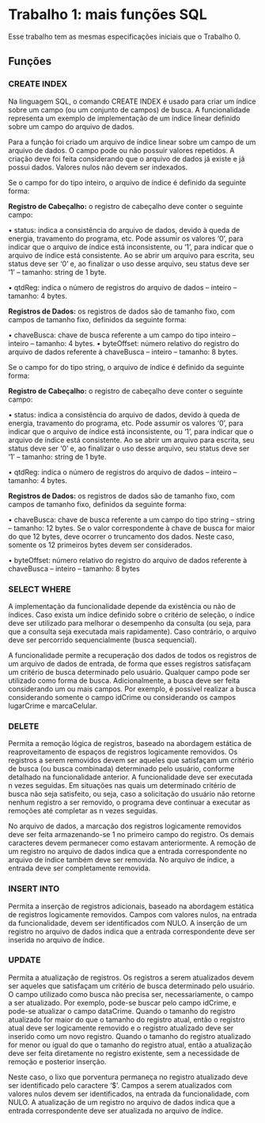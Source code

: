 # Trabalho 1: mais funções SQL
Esse trabalho tem as mesmas especificações iniciais que o Trabalho 0.

## Funções

### CREATE INDEX
Na linguagem SQL, o comando CREATE INDEX é usado para criar um índice sobre um campo (ou um conjunto de campos) de busca. A funcionalidade representa um exemplo de implementação de um índice linear definido sobre um campo do arquivo de dados.

Para a função foi criado um arquivo de índice linear sobre um campo de um arquivo de dados. O campo pode ou não possuir valores repetidos. A criação deve foi feita considerando que o arquivo de dados já existe e já possui dados. Valores nulos não devem ser indexados. 

Se o campo for do tipo inteiro, o arquivo de índice é definido da seguinte forma:

**Registro de Cabeçalho:** o registro de cabeçalho deve conter o seguinte campo:

• status: indica a consistência do arquivo de dados, devido à queda de energia, travamento do programa, etc. Pode assumir os valores ‘0’, para indicar que o arquivo de índice está inconsistente, ou ‘1’, para indicar que o arquivo de índice está consistente. Ao se abrir um arquivo para escrita, seu status deve ser ‘0’ e, ao finalizar o uso desse arquivo, seu status deve ser ‘1’ – tamanho: string de 1 byte.

• qtdReg: indica o número de registros do arquivo de dados – inteiro – tamanho: 4 bytes.

**Registros de Dados:** os registros de dados são de tamanho fixo, com campos de tamanho fixo, definidos da seguinte forma:

• chaveBusca: chave de busca referente a um campo do tipo inteiro – inteiro –
tamanho: 4 bytes.
• byteOffset: número relativo do registro do arquivo de dados referente à chaveBusca – inteiro – tamanho: 8 bytes.

Se o campo for do tipo string, o arquivo de índice é definido da seguinte forma:

**Registro de Cabeçalho:** o registro de cabeçalho deve conter o seguinte campo:

• status: indica a consistência do arquivo de dados, devido à queda de energia, travamento do programa, etc. Pode assumir os valores ‘0’, para indicar que o arquivo de índice está inconsistente, ou ‘1’, para indicar que o arquivo de índice está consistente. Ao se abrir um arquivo para escrita, seu status deve ser ‘0’ e, ao finalizar o uso desse arquivo, seu status deve ser ‘1’ – tamanho: string de 1 byte.

• qtdReg: indica o número de registros do arquivo de dados – inteiro – tamanho: 4
bytes.

**Registros de Dados:** os registros de dados são de tamanho fixo, com campos de tamanho fixo, definidos da seguinte forma:

• chaveBusca: chave de busca referente a um campo do tipo string – string – tamanho: 12 bytes. Se o valor correspondente à chave de busca for maior do que 12 bytes, deve ocorrer o truncamento dos dados. Neste caso, somente os 12 primeiros bytes devem ser considerados.

• byteOffset: número relativo do registro do arquivo de dados referente à chaveBusca – inteiro – tamanho: 8 bytes

### SELECT WHERE
A implementação da funcionalidade depende da existência ou não de índices. Caso exista um índice definido sobre o critério de seleção, o índice deve ser utilizado para melhorar o desempenho da consulta (ou seja, para que a consulta seja executada mais rapidamente). Caso contrário, o arquivo deve ser percorrido sequencialmente (busca sequencial).

A funcionalidade permite a recuperação dos dados de todos os registros de um arquivo de dados de entrada, de forma que esses registros satisfaçam um critério de busca determinado pelo usuário. Qualquer campo pode ser utilizado como forma de busca. Adicionalmente, a busca deve ser feita considerando um ou mais campos. Por exemplo, é possível realizar a busca considerando somente o campo idCrime ou considerando os campos lugarCrime e marcaCelular. 

### DELETE
Permita a remoção lógica de registros, baseado na abordagem estática de reaproveitamento de espaços de registros logicamente removidos. Os registros a serem removidos devem ser aqueles que satisfaçam um critério de busca (ou busca combinada) determinado pelo usuário, conforme detalhado na funcionalidade anterior. A funcionalidade deve ser executada n vezes seguidas. Em situações nas quais um determinado critério de busca não seja satisfeito, ou seja, caso a solicitação do usuário não retorne nenhum registro a ser removido, o programa deve continuar a executar as remoções até completar as n vezes seguidas.

No arquivo de dados, a marcação dos registros logicamente removidos deve ser feita armazenando-se 1 no primeiro campo do registro. Os demais caracteres devem permanecer como estavam anteriormente. A remoção de um registro no arquivo de dados indica que a entrada correspondente no arquivo de índice também deve ser removida. No arquivo de índice, a entrada deve ser completamente removida.

### INSERT INTO
Permita a inserção de registros adicionais, baseado na abordagem estática de registros logicamente removidos. Campos com valores nulos, na entrada da funcionalidade, devem ser identificados com NULO. A inserção de um registro no arquivo de dados indica que a entrada correspondente deve ser inserida no arquivo de índice. 

### UPDATE
Permita a atualização de registros. Os registros a serem atualizados devem ser aqueles que satisfaçam um critério de busca determinado pelo usuário. O campo utilizado como busca não precisa ser, necessariamente, o campo a ser atualizado. Por exemplo, pode-se buscar pelo campo idCrime, e pode-se atualizar o campo dataCrime. Quando o tamanho do registro atualizado for maior do que o tamanho do registro atual, então o registro atual deve ser logicamente removido e o registro atualizado deve ser inserido como um novo registro. Quando o tamanho do registro atualizado for menor ou igual do que o tamanho do registro atual, então a atualização deve ser feita diretamente no registro existente, sem a necessidade de remoção e posterior inserção. 

Neste caso, o lixo que porventura permaneça no registro atualizado deve ser identificado pelo caractere ‘$’. Campos a serem atualizados com valores nulos devem ser identificados, na entrada da funcionalidade, com NULO. A atualização de um registro no arquivo de dados indica que a entrada correspondente deve ser atualizada no arquivo de índice.
